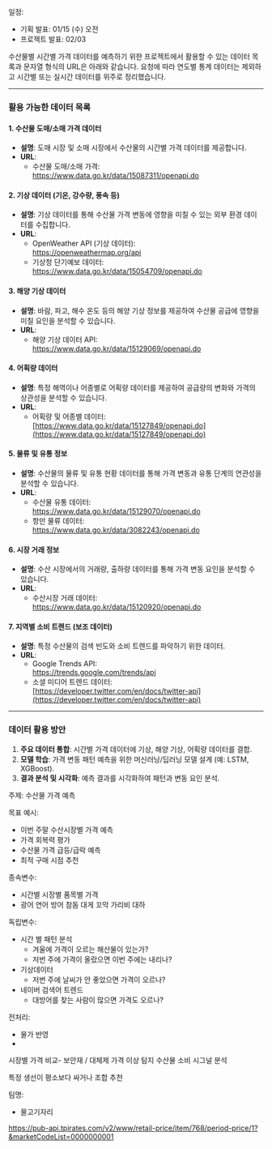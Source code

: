 일정:
- 기획 발표: 01/15 (수) 오전
- 프로젝트 발표: 02/03


수산물별 시간별 가격 데이터를 예측하기 위한 프로젝트에서 활용할 수 있는 데이터 목록과 문자열 형식의 URL은 아래와 같습니다. 요청에 따라 연도별 통계 데이터는 제외하고 시간별 또는 실시간 데이터를 위주로 정리했습니다.

---

### **활용 가능한 데이터 목록**

#### **1. 수산물 도매/소매 가격 데이터**

- **설명**: 도매 시장 및 소매 시장에서 수산물의 시간별 가격 데이터를 제공합니다.
- **URL**:
    - 수산물 도매/소매 가격:  
        https://www.data.go.kr/data/15087311/openapi.do

#### **2. 기상 데이터 (기온, 강수량, 풍속 등)**

- **설명**: 기상 데이터를 통해 수산물 가격 변동에 영향을 미칠 수 있는 외부 환경 데이터를 수집합니다.
- **URL**:
    - OpenWeather API (기상 데이터):  
        https://openweathermap.org/api
    - 기상청 단기예보 데이터:  
        https://www.data.go.kr/data/15054709/openapi.do

#### **3. 해양 기상 데이터**

- **설명**: 바람, 파고, 해수 온도 등의 해양 기상 정보를 제공하여 수산물 공급에 영향을 미칠 요인을 분석할 수 있습니다.
- **URL**:
    - 해양 기상 데이터 API:  
        https://www.data.go.kr/data/15129069/openapi.do

#### **4. 어획량 데이터**

- **설명**: 특정 해역이나 어종별로 어획량 데이터를 제공하여 공급량의 변화와 가격의 상관성을 분석할 수 있습니다.
- **URL**:
    - 어획량 및 어종별 데이터:  
        [https://www.data.go.kr/data/15127849/openapi.do](https://www.data.go.kr/data/15127849/openapi.do)

#### **5. 물류 및 유통 정보**

- **설명**: 수산물의 물류 및 유통 현황 데이터를 통해 가격 변동과 유통 단계의 연관성을 분석할 수 있습니다.
- **URL**:
    - 수산물 유통 데이터:  
        https://www.data.go.kr/data/15129070/openapi.do
    - 항만 물류 데이터:  
        https://www.data.go.kr/data/3082243/openapi.do

#### **6. 시장 거래 정보**

- **설명**: 수산 시장에서의 거래량, 출하량 데이터를 통해 가격 변동 요인을 분석할 수 있습니다.
- **URL**:
    - 수산시장 거래 데이터:  
        https://www.data.go.kr/data/15120920/openapi.do

#### **7. 지역별 소비 트렌드 (보조 데이터)**

- **설명**: 특정 수산물의 검색 빈도와 소비 트렌드를 파악하기 위한 데이터.
- **URL**:
    - Google Trends API:  
        https://trends.google.com/trends/api
    - 소셜 미디어 트렌드 데이터:  
        [https://developer.twitter.com/en/docs/twitter-api](https://developer.twitter.com/en/docs/twitter-api)

---

### **데이터 활용 방안**

1. **주요 데이터 통합**: 시간별 가격 데이터에 기상, 해양 기상, 어획량 데이터를 결합.
2. **모델 학습**: 가격 변동 패턴 예측을 위한 머신러닝/딥러닝 모델 설계 (예: LSTM, XGBoost).
3. **결과 분석 및 시각화**: 예측 결과를 시각화하여 패턴과 변동 요인 분석.


주제: 수산물 가격 예측

목표 예시:
- 이번 주말 수산시장별 가격 예측
- 가격 회복력 평가
- 수산물 가격 급등/급락 예측
- 최적 구매 시점 추천

종속변수: 
- 시간별 시장별 품목별 가격
- 광어 연어 방어 참돔 대게 꼬막 가리비 대하

독립변수:
- 시간 별 패턴 분석
	- 겨울에 가격이 오르는 해산물이 있는가?
	- 저번 주에 가격이 올랐으면 이번 주에는 내리나?
- 기상데이터
	- 저번 주에 날씨가 안 좋았으면 가격이 오르나?
- 네이버 검색어 트렌드
	- 대방어를 찾는 사람이 많으면 가격도 오르나?

전처리:
- 물가 반영
- 

시장별 가격 비교- 보안재 / 대체제
가격 이상 탐지
수산물 소비 시그널 분석


특정 생선이 평소보다 싸거나 
조합 추천


팀명:
- 물고기자리



https://pub-api.tpirates.com/v2/www/retail-price/item/768/period-price/1?&marketCodeList=0000000001